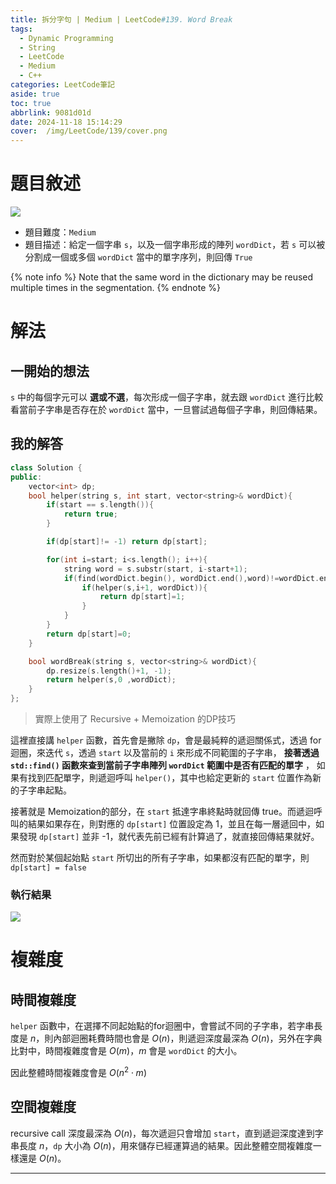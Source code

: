```yaml
---
title: 拆分字句 | Medium | LeetCode#139. Word Break
tags:
  - Dynamic Programming
  - String
  - LeetCode
  - Medium
  - C++
categories: LeetCode筆記
aside: true
toc: true
abbrlink: 9081d01d
date: 2024-11-18 15:14:29
cover:  /img/LeetCode/139/cover.png
---
```


# 題目敘述

![](/img/LeetCode/139/question.jpeg)

- 題目難度：`Medium`
- 題目描述：給定一個字串 `s`，以及一個字串形成的陣列 `wordDict`，若 `s` 可以被分割成一個或多個 `wordDict` 當中的單字序列，則回傳 `True`

{% note info %}
Note that the same word in the dictionary may be reused multiple times in the segmentation.
{% endnote %}

# 解法

## 一開始的想法

`s` 中的每個字元可以 **選或不選**，每次形成一個子字串，就去跟 `wordDict` 進行比較看當前子字串是否存在於 `wordDict` 當中，一旦嘗試過每個子字串，則回傳結果。

## 我的解答

```cpp
class Solution {
public:
    vector<int> dp; 
    bool helper(string s, int start, vector<string>& wordDict){
        if(start == s.length()){
            return true;
        }

        if(dp[start]!= -1) return dp[start];

        for(int i=start; i<s.length(); i++){
            string word = s.substr(start, i-start+1);
            if(find(wordDict.begin(), wordDict.end(),word)!=wordDict.end()){
                if(helper(s,i+1, wordDict)){
                    return dp[start]=1;
                }
            }
        }
        return dp[start]=0;
    }

    bool wordBreak(string s, vector<string>& wordDict){
        dp.resize(s.length()+1, -1);
        return helper(s,0 ,wordDict);
    }
};
```

> 實際上使用了 Recursive + Memoization 的DP技巧

這裡直接講 `helper` 函數，首先會是撇除 `dp`，會是最純粹的遞迴關係式，透過 for迴圈，來迭代 `s`，透過 `start` 以及當前的 `i` 來形成不同範圍的子字串， **接著透過 `std::find()` 函數來查到當前子字串陣列 `wordDict` 範圍中是否有匹配的單字** ， 如果有找到匹配單字，則遞迴呼叫 `helper()`，其中也給定更新的 `start` 位置作為新的子字串起點。

接著就是 Memoization的部分，在 `start` 抵達字串終點時就回傳 true。而遞迴呼叫的結果如果存在，則對應的 `dp[start]` 位置設定為 1，並且在每一層遞回中，如果發現 `dp[start]` 並非 -1，就代表先前已經有計算過了，就直接回傳結果就好。

然而對於某個起始點 `start` 所切出的所有子字串，如果都沒有匹配的單字，則 `dp[start] = false`

### 執行結果

![](/img/LeetCode/139/result.jpeg)


# 複雜度

## 時間複雜度

`helper` 函數中，在選擇不同起始點的for迴圈中，會嘗試不同的子字串，若字串長度是 $n$，則內部迴圈耗費時間也會是 $O(n)$，則遞迴深度最深為 $O(n)$，另外在字典比對中，時間複雜度會是 $O(m)$，$m$ 會是 `wordDict` 的大小。

因此整體時間複雜度會是 $O(n^2 \cdot m)$


## 空間複雜度

recursive call 深度最深為 $O(n)$，每次遞迴只會增加 `start`，直到遞迴深度達到字串長度 $n$，`dp` 大小為 $O(n)$，用來儲存已經運算過的結果。因此整體空間複雜度一樣還是 $O(n)$。

---